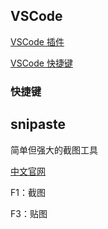 ## VSCode

[VSCode 插件](https://github.com/xin113726/tools/issues/1)

[VSCode 快捷键](https://github.com/xin113726/tools/issues/2)

### 快捷键

## snipaste

简单但强大的截图工具

[中文官网](https://zh.snipaste.com/)

F1：截图

F3：贴图
